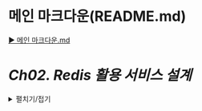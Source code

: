 # 메인 마크다운(README.md)
[▶ 메인 마크다운.md](README.md)

# *Ch02. Redis 활용 서비스 설계*
<details>
<summary>펼치기/접기</summary>

## 01. Use Case에 기반한 서비스 요구사항 정의 for Redis

<details>
<summary>펼치기/접기</summary>

### 요구사항 정의
요구사항이란?

간단하게 **클라이언트가 원하는것, 원하는 기능**을 말한다.  
이러한 요구사항을 정리하고 정의한다고 할때, 요구사항이 어떤 의미인지 명확하게 파악하고  
그것들에 대한 설명을 자세하게 적음으로써 서로가 이해하고 있는 말을 똑같이 맞추는것이다.

보통 클라이언트라고 하면 외부 고객이라고 생각할 수 있지만, **개발할 기능을 호출하는 서비스**  
예를들어 자사 서비스 내 타 부서에서 “우리 A라는 기능을 호출해야 하는데 너희가 만들어줘” 와 같은 상황에서도  
요청한 사람이 바로 클라이언트가 되는 것이고 그런 사람들과 보통 회의나 구두 전화통화 메신저 이메일 등을 통해  
이야가 히긴 하지만 이러한 것들을 잘 정리해 놓고 그 히스토리를 관리 해야 이 서비스가 어떤 의미에서 출발이 됐고  
그 서비스가 앞으로 어떤 방향을 가지고 발전이 될거다 라고 서로 기록하고 이해할 수 있다.

이러한 요구사항은 **단위 기능으로 뺄 수 있도록 정리**하는 것이 좋다.

차후에 이것들을 기능별로 정리를 해야하기 때문에 처음 받을 때 부터 단위 기능으로 정리할 수 있는건 빼 놓는것이 좋다.

**정리된 후에는 client와 의사소통을 통해 조정 및 확인**이 필요하다.

**자사 Project의 경우 이러한 합의나 요구사항이 회의내에서 논의되고 결정**된다.

합의나 요구사항이 회의 내에서 논의되고 결정이 끝나면 당시에는 서로 다 안다고 할 수 있는데 나중에 장애가 생긴다면 요구사항에 대해  
처음 정의했을 때와 말이 달라질 수 있기 때문에, **사전에 이것들을 명시화 하고 문서화 해서 상호 Confirm 하는 것이 매우 중요**하다. 

요청한 사람보다 서비스 제공자가 서비스 자체에 대한 내용을 더 잘 알고있는 경우가 훨씬 많기 때문에 **서비스 제공자가 확실하게   
짚고 넘어가지 않으면 고려하지 못하는 요구들이 너무 많다**.

(요구사항 정의서는 대게 외주 맡길때 많이 작성한다.)

예를들어 회원가입이라는 서비스에서 이메일 회원가입, SNS 회원가입 등의 기능이 필요하다고 가정해보자.
요구하는 사람은 SNS로 회원가입 했으면 좋겠어 라고만 이야기한다.
예를 들어 페이스북, 인스타그램, 카카오톡, 네이버 등 여러 SNS 중 어떤 매체를 통해 로그인이 필요한가 라고 물어볼 수 있지만, 이러한 사항들이 사전에 얘기되지 않고 그냥 SNS로 할거야 라고 말한다.
어떤 서비스에서 인증을 할 건지 서로 얘기를 미리 맞춰놓음으로써 추후에 우린 인스타그램으로 SNS 로그인 하려고 했는데 안되요? 라는 얘기가 나오지않도록 해야한다.


### 명확한 요구사항 파악을 위해 실무 중 확인해야 하는 정보

일 진행 순서 예시

`담당자` ─ 이메일, 전화 → `업무 회의` ─ 요구사항 → `개발담당자` ─ 반영→ `결과물`

어떤 담당자, 클라이언트가 이메일이나 전화나 메신저나 여러 수단을 통해서 문의를 해온다.
”우리 ~기능을 하고싶은데 너 해줄 수 있어?” 라고 연락이 오면 해당 부분에 대해 아주 간단한것 이라면 이미 있거나 바로 즉답을 할 수 있지만  
보통 업무 회의를 진행하여 서비스에 대해 파악을 한다.

- 이 서비스가 왜 개발되는 것인가?  
  : 메인 화면에서 상품 검색 시 가격별로 Sorting 하기 위해,  최저가 검색이라는 새로운 기능 런칭 시 핵심 기능  
  `영향 범위 파악, 확장성 고려`  
  예를들어 서비스가 죽으면 어떤 서비스에 영향이 가는것인지, 누구한테 연락을 해서 서비스가 죽었으니 어떠한 조치를 해라 라고 얘기를 할건지 확인을 해야한다.  
  또한 해당 서비스에서 파생되는 다른 서비는 없을지에 대한 고민이 필요하다. 확장성 있게 개발할 것인지, 아니면 단편적인 기능이라서 간단한 단위 기능 개발인지 생각을 해야한다.  
  (이러한 사항들에 따라 필요한 자원과 시간들이 많이 달리지기 때문)  

- 이 서비스의 런칭 시점이 어떻게 되는가?  
  : ASAP, 3개월 후 개발 런칭하여 Test, 검증 후 6개월 후 운영 적용    
  `개발 우선순위와 완성도에 영향`  
  예를들어 굉장히 급박할 경우 기능별로 순차적으로 오픈할 수 있는 개발 전략 등을 고려하기 위해 위와 같은 질문이 동반되어야 한다.  

- 이 서비스를 개발하기 위한 자원은 어떻게 확보되는가? (인적, 물적자원)  
  : 요청하는 부서에서 투자, 내년 예산 편입, 현재 유휴한 서버, 인력  
  `일을 하기 위해 필요한 도구가 준비되어 있지 않으면 영향을 줌`  
  충분히 확보되지 않는 상황이라면 질문을 꼭 해서 개발에 필요한 자원들을 확보 하여 주 목적인 서비스 런칭이 정상적인 기간에 런칭될 수 있도록 만드는 것이 중요하다.

- 이 서비스의 주요 Client가 어떻게 되는가?  
  `요구사항 합의, 개발 현황 공유, Client Test, 런칭 후 모니터링, 장애 공유`  
  처음 계획되지 않은 내용들, 개발하는 도중에 고려하지 못했던 부분들에 대해 누구랑 얘기해서 확인해야 하는가 등의 상황들이 생길 수 있다.  
  개발이 어느정도 진행되었다, 개발이 언제 완료 될것이다, 런칭이 언제 될것이다, 런칭 했다 라는 내용들을 어떻게 공유해야 하는가 등  

이러한  질문을 통해 여러 내용들을 파악한 뒤 요구사항으로 정리하고 개발 담당자가 개발 후 완성도 있는 결과물을 내놓게 된다.

### 간단한 요구사항 정의

서비스 명 : 특정 상품의 최저가 검색

서비스 요구사항 정의

1. 요구사항 명 : 최저가 반환
2. 요구사항 설명 : 상품명으로 상품을 검색하여 최저가를 Return
3. 중요도 : 상, 난이도 중

회의나 서신을 통해 요구사항이 정의되었고, 아주 간단한 서비스이기 때문에 위와같이 아주 간단하게 정의되었다고 가정했을 때   
우리는 위 요구사항을 보고 아래와 같이 굉장히 구체화 해 나갸아 한다.
<details>
<summary>구체화 예</summary>

- 상품명? 아라는 정의가 무엇인지?
- Char 라면 명확한 상품명 입력이 가능한건지?
- 상품의 ID를 준다는 의미인지?  
  (정확한 명칭? FullText? Code? 한글이름? 여러 의미의 대명사가 될 수 있음.)

- 한번에 하나씩 준다는 것인지? 묶음으로 준다는 것인지?  
  (10개를 한번에 주고 각각의 최저가를 뽑는것인지?)

- **상품의 Keyword를 준다는 것인지?**  
  현재 이 서비스에 상품 키워드를 주면 최저가로 리턴한다 라고 인식한다.  
  키워드 라는 것은 예를들어 골프공, 기저귀, 맥주 와 같이 키워드를 던지면 이와 관련된 상품들에 대해서 최저가를 준다라고 정의하고 서비스를 개발한다.

- 최저가? 라는 정의가 무엇인지?
- 가격의 단위는 원단위 까지 비교하는지?
- 묶음 수량의 경우 단위별 계산이 필요한지?
- 최저가 1개만 Return하면 되는건지?
- **최저가 묶음으로 전달한다면 몇 개를 전달하는 것인지?** (**10개**? 20개?)
- 단순히 가격만 전달하면 되는 것인지?
- Seller나 상품의 추가 정보는 기입하지 않아도 되는것인지?
- 최저가 묶음에 동일사업자의 동일상품이 있다면?
- 배송비를 포함하여 최저가를 검색해야 하는지? (무료배송 상품)


#### 도출
→ 키워드로 상품을 검색  
→ 중복없는 배송비 포함 최저가 10개를 전달
</details>

</details>

## 02. Use Case에 기반한 서비스 품질요건 정의 for Redis
<details>
<summary>펼치기/접기</summary>

### **품질 요건이란?**

해당 서비스가 갖춰야 하는 기능적 기술적 요건

기능적으로 어떻게 돌아가야 하고 기술적으로 어떻게 돌아가야 하는가?

1. `가용성`(Availability)  
   RTO, RPO, 장애, uptime / (uptime+downtime) * 100 → Five nine(99.95%)  
   서비스가 얼마나 가용 가능한가?  
   러닝이 얼마나 되는가?  
   결과적으로 서비스를 호출했을 때 응답받을 수 있는 시간(살아있는 시간)으로 1년 365일 중   
   365 * 24 인지 혹은 365 * 4~5 정도는 다운이 될 수 있는지.  
   Five Nine (99.95%): 약 4시간 정도 장애를 허용하며 그 외 시간은 항상 호출이 가능해야 한다.  
   RTO는 RecoveryTime, RPO는 RecoveryPoint로 장애가 났을 때 데이터가 복구할 수 있는 시점을 의미한다.
    - RTO: 장애가 발생한 후 얼마나 빠른 시간 내에 복구할 수 있는가
    - RPO: 장애 발생 시점부터 얼마 만큼의 데이터 복구가 가능한가    

   만약 Redis를 사용하고 Redis기동이 종료되었을 때 어느 시점까지 데이터를 확보할 수 있느냐 라고 정의 하는 것이며,  
   얼마만큼 빨리 장애에서 복구될 수 있는가에 대해 이야기 하는것인지를 정의 하는 것이다.  


2. `성능`  
   Ops/sec, TPS, Dataln/s, DataOut/s  
   Ops : 얼마만큼의 Operation이 초당 발생하는가? (허용가능여부)  
   TPS : 초당 데이터  
   DataIn/s : 초당 데이터는 얼마나 들어가도 되는가?  
   DataIn/s : 초당 데이터는 얼마나 나올 수 있는가?


3. `비용`
   얼마만큼의 자원을 사용하여 해당 기술을 구축할 것 인가?  
   즉, 서비스를 구축하고 운영하는 데 드는 비용을 의미한다.  
    해당 기술을 구축하기 위해 필요한 자원(서버, 네트워크, 인프라)의 사용량과 그에 따른 비용을 고려해야 한다.  


5. `보안`  
   정보의 탈취가능 여부, 노출 방지, 숨김, 다른 보안적 위협으로 부터 자유로운 지? 
   외부에 대한 침임, 노출, 해킹에 대한 위협에 있지 않은가에 대해 살펴보는 것.  
   즉, 서비스가 외부 공격이나 위협으로부터 얼마나 안전한지를 평가하는 항목이다.
5. `효율성`  
   해당 서비스를 사용, 유지/보수, 수정, 배포, 폐기, 복사 등의 작업을 하는데에 대한 업무 효율성  
   얼마나 소요되는가? 어떤 번거로움이 어떤 효율점이 있는지?  

외부 업체에서 정의 하고 있는 주요 항목들을 대입해 본 뒤 내 서비스가 해당 항목들에 대해 얼마 만큼이나 만족 시킬 수 있고, 그런 면에서 품질을 봤을 때 잘 만들어 졌는지 고민해서 만드는 것이 굉장히 중요하다.

### **가격비교 서비스의 품질요건**

1. 가용성(Availablitiy): 99.95% (연간 약 4.38시간의 다운타임 허용)  
   → Down이 발생되지 않게 하는 것도 중요하지만, Down 발생 시 정상화 방안과 그에 따른 목표 시간을 수립  
     - RTO(10분): 다운타임 발생 시, 최대 10분 이내에 시스템을 정상화 해야 한다는 목표
     - RPO(120초): 장애가 발생한 경우, 손실 가능한 데이터는 최대 2분 전 데이터로 제한한다는 목표  
   **이번 서비스는 99.95의 가용성을 가지는 서비스로 다운이 된다면 10분안에 복구가 되고, 2분 전 데이터 까지 복구  예정**


2. 성능, 용량:  
   → `200 Ops/sec, 200TPS`(Read 100, Write 100) 
     - 초당 200개의 작업 처리  

   → `Data-Out/s`: 한번 Return시 Out하는 Byte * ReadTPS = 300 Byte * 100 * 10 = 300Kb
     - 초당 출력되는 데이터를 300kb로 계산  
     - Redis의 데이터는 Key-Value 구조로 저장되며, 상품 그룹 ID를 Key로, 상품 ID와 가격 데이터를 Value로 사용한다.
       ```yaml
       Key: prodGrpId = "GP001001A"
       Value: [{ProdId:  Price}, {}, {}, {}, …] = [{P1A013BA: 1000000}, {P3B891BF}, {9800000}, {}, {}, …] * 10 
       Key: Value = "GP001001A": [{P1A013BA: 1000000}, {P3B891BF}, {9800000}, {}, {}, …] * 10
       ```
       상품 그룹 id 기준으로 상품 아이디와 가격에 대한 데이터를 10개씩 전달한다.  
   
   → `저장 용량`: 얼만큼의 데이터를 저장할 수 있는가? 예시 기준으로 2000만건 저장가능  


3. 비용: 얼마만큼의 자원을 사용하여 해당 기능을 구축할 것 인가?  
   → H/W  
     - Redis 서버: 8Core/32GB VM × 2대
     - 서비스 서버: 2Core/8GB VM × 1대
   → S/W: 오픈소스, 인력 : 자체개발 → 비용 절감


4. 보안: 내부망 안에서 사용되기에 외부 공격에 대한 보안 위협은 고려하지 않는다.


5. 효율성
   - API 설계: REST API 2.0 규격을 준수, Swagger 명세서 제공
   - 추후 계획: API Gateway 등록여부는 서비스 요구사항에 따라 결정

</details>

## 03. 서비스 논리 설계 for Redis
<details>
<summary>펼치기/접기</summary>

### **설계 요건과 자원**

- `API B/E Service` (2Core, 8Gb)
- `Redis Server` (8Core, 32Gb)

**데이터 구조**: Keyword > ProdGrpId > ProdId

- Keyword: 이어폰
    - ProdGrpId : 애플 에어팟 2
        - ProdId : 애플 공식 계정 에어팟 2
        - ProdId : 롯데배화점 에어팟 2
        - ProdId : 전자악세사리 전문업체  에어팟 2
    - ProdGrpId: 삼성 버즈 2
    - ProdGrpId: 이어킹 유선

#### 협의 완료 내용

- Keyword로 Input이 온다.
- ProdGrp별 ProdId와 Price를 반환한다.
- ProdGrp 10개 * prodGrp별 10개 {prodId: price}를 반환한다. (총 100개의 keyValue를 전달)

ex) 이어폰 keyword 검색시, 하기와 같이 반환
```yaml
[애플에어팟2: [[공식에어팟:249000, {롯데백…}], {삼성공식버즈:189000}, {전자랜드:178000}, {} …] …]
```

### 러프하게 그려보는 논리적 흐름
![KakaoTalk_20250101_223119044.png](img%2FKakaoTalk_20250101_223119044.png)
1. `API GET Request(keyword)` → `API B/E Service`  
2. `API B/E Service` **─키워드 조회 →** `Redis Server`  
3. 최초 Reids 조회  
   `API B/E Service` **← keyword:prodGrpId 조회 →** `Redis Server`  
   - Redis Server에 없다면 `Elastic Search` 조회  

    `API B/E Service` **← keyword:prodGrpId 조회 →** `Elastic Search`  
4. Elastic Search로 조회된 응답 데이터로 다시 Reids에서 조회  
   `API B/E Service` **← prodGrpId:{prodId, price}→** `Redis Server`  
    - Redis Server에 없다면 `Elastic Search` 조회
5. `API B/E Service` **← prodGrpId:{prodId, price} 조회─** `Elastic Search`  
6. `API GET Response` ← `API B/E Service`  

처음 특정 서비스에서 keyword를 API GET Request를 하게 되면 키워드별로 어떤 prodId가Redis에 저장되어있는지 혹은 캐싱되어 있는지 조회 한다.  
레디스는 주 기억장치 라기 보다 보조적이고 캐시 용도로 많이 쓰기 때문에 주로 사용되는 키워드라면 담겨 있겠지만, 그렇지 않다면 엘라스틱 서치에 해당 키워드에서 좋은 스코어를 갖는 도큐먼트 즉, 프로덕트 Id를 뽑아 API B/E service에 다시 전달한다.  
그럼 최근에 쓰였기 때문에, 키워드 별 프로덕트 id를 다시 레디스에 저장함으로 캐싱을 한다.  
그 다음 Elastic Serach를 통해 받아온 prodId를 받아 해당 id와 일치하는 {prodId, price} 리스트를 다시 받아온다.

1. 타 서비스에서 최저가 서비스 호출 (keyword)  
2. keyword: {prodGrpId,,, …}을 조회  
3. redis에 없다면 ElasticSearch에서 조회하여 prodGrpId 조회(상위 10건) 후 Redis 저장  
4. prodGrpId: [{prodId, price}, {}, …] 데이터 조회  
5. 없다면 ElasticSearch에서 ProdId 별 가격조회 후 반환  
6. 반환 후 Reids에 ProdId: Price 정보 저장

</details>
</details>